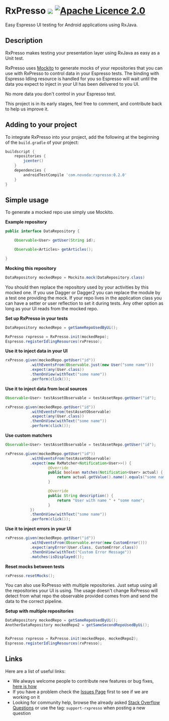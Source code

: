 # RxPresso [![](https://ci.novoda.com/buildStatus/icon?job=rxpresso)](https://ci.novoda.com/job/rxpresso/lastBuild/console) [![Apache Licence 2.0](https://raw.githubusercontent.com/novoda/novoda/master/assets/btn_apache_lisence.png)](LICENSE.txt)

Easy Espresso UI testing for Android applications using RxJava.

## Description

RxPresso makes testing your presentation layer using RxJava as easy as a Unit test.

RxPresso uses [Mockito](http://mockito.org/) to generate mocks of your repositories that you can use with RxPresso to control data in your Espresso tests.
The binding with Espresso Idling resource is handled for you so Espresso will wait until the data you expect to inject in your UI
has been delivered to you UI.

No more data you don't control in your Espresso test.

This project is in its early stages, feel free to comment, and contribute back to help us improve it.

## Adding to your project

To integrate RxPresso into your project, add the following at the beginning of the `build.gradle` of your project:

```groovy
buildscript {
    repositories {
        jcenter()
    }
    dependencies {
        androidTestCompile 'com.novoda:rxpresso:0.2.0'
    }
}
```


## Simple usage

To generate a mocked repo use simply use Mockito.

**Example repository**
```java
public interface DataRepository {

    Observable<User> getUser(String id);

    Observable<Articles> getArticles();

}
```

**Mocking this repository**
```java
DataRepository mockedRepo = Mockito.mock(DataRepository.class)
```

You should then replace the repository used by your activities by this mocked one.
If you use Dagger or Dagger2 you can replace the module by a test one providing the mock.
If your repo lives in the application class you can have a setter or user reflection to set it during tests.
Any other option as long as your UI reads from the mocked repo.

**Set up RxPresso in your tests**
```java
DataRepository mockedRepo = getSameRepoUsedByUi();

RxPresso rxpresso = RxPresso.init(mockedRepo);
Espresso.registerIdlingResources(rxPresso);
```

**Use it to inject data in your UI**
```java
rxPresso.given(mockedRepo.getUser("id"))
           .withEventsFrom(Observable.just(new User("some name")))
           .expect(any(User.class))
           .thenOnView(withText("some name"))
           .perform(click());
```

**Use it to inject data from local sources**
```java
Observable<User> testAssetObservable = testAssetRepo.getUser("id");

rxPresso.given(mockedRepo.getUser("id"))
           .withEventsFrom(testAssetObservable)
           .expect(any(User.class))
           .thenOnView(withText("some name"))
           .perform(click());
```

**Use custom matchers**
```java
Observable<User> testAssetObservable = testAssetRepo.getUser("id");

rxPresso.given(mockedRepo.getUser("id"))
           .withEventsFrom(testAssetObservable)
           .expect(new RxMatcher<Notification<User>>() {
                   @Override
                   public boolean matches(Notification<User> actual) {
                       return actual.getValue().name().equals("some name");
                   }

                   @Override
                   public String description() {
                       return "User with name " + "some name";
                   }
           })
           .thenOnView(withText("some name"))
           .perform(click());
```

**Use it to inject errors in your UI**
```java
rxPresso.given(mockedRepo.getUser("id"))
           .withEventsFrom(Observable.error(new CustomError()))
           .expect(anyError(User.class, CustomError.class))
           .thenOnView(withText("Custom Error Message"))
           .matches(isDisplayed());
```

**Reset mocks between tests**
```java
rxPresso.resetMocks();
```

You can also use RxPresso with multiple repositories.
Just setup using all the repositories your UI is using.
The usage doesn't change RxPresso will detect from what repo the observable provided comes from and send the data to the correct pipeline.

**Setup with multiple repositories**
```java
DataRepository mockedRepo = getSameRepoUsedByUi();
AnotherDataRepository mockedRepo2 = getSameSecondRepoUsedByUi();


RxPresso rxpresso = RxPresso.init(mockedRepo, mockedRepo2);
Espresso.registerIdlingResources(rxPresso);
```

## Links

Here are a list of useful links:

 * We always welcome people to contribute new features or bug fixes, [here is how](https://github.com/novoda/novoda/blob/master/CONTRIBUTING.md)
 * If you have a problem check the [Issues Page](https://github.com/novoda/rxpresso/issues) first to see if we are working on it
 * Looking for community help, browse the already asked [Stack Overflow Questions](http://stackoverflow.com/questions/tagged/support-rxpresso) or use the tag: `support-rxpresso` when posting a new question
